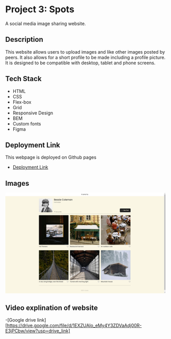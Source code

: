 # Project 3: Spots

A social media image sharing website.

## Description

This website allows users to upload images and like other images posted by peers. It also allows for a short profile to be made including a profile picture. It is designed to be compatible with desktop, tablet and phone screens.

## Tech Stack

- HTML
- CSS
- Flex-box
- Grid
- Responsive Design
- BEM
- Custom fonts
- Figma

## Deployment Link

This webpage is deployed on Github pages

- [Deployment Link][https://bsilcox1990.github.io/se_project_spots/]

## Images

![Screenshot of project](./images/project-3-screenshot.png)

## Video explination of website

-[Google drive link][https://drive.google.com/file/d/1EXZUAIo_eMy4Y3ZDVaAdj00R-E3jPCbw/view?usp=drive_link]

<!---

### Overview

- Intro
- Figma
- Images

**Intro**

This project is made so all the elements are displayed correctly on popular screen sizes. We recommend investing more time in completing this project, since it's more difficult than previous ones.

**Figma**

- [Link to the project on Figma](https://www.figma.com/file/BBNm2bC3lj8QQMHlnqRsga/Sprint-3-Project-%E2%80%94-Spots?type=design&node-id=2%3A60&mode=design&t=afgNFybdorZO6cQo-1)

**Images**

The way you'll do this at work is by exporting images directly from Figma — we recommend doing that to practice more. Don't forget to optimize them [here](https://tinypng.com/), so your project loads faster.

Good luck and have fun!
-->

[https://bsilcox1990.github.io/se_project_spots/]: https://bsilcox1990.github.io/se_project_spots/
